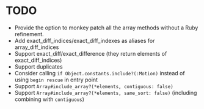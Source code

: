 # TODO

- Provide the option to monkey patch all the array methods without a Ruby refinement.
- Add exact_diff_indices/exact_diff_indexes as aliases for array_diff_indices
- Support exact_diff/exact_difference (they return elements of exact_diff_indices)
- Support duplicates
- Consider calling `if Object.constants.include?(:Motion)` instead of using `begin rescue` in entry point
- Support `Array#include_array?(*elements, contiguous: false)`
- Support `Array#include_array?(*elements, same_sort: false)` (including combining with `contiguous`)
